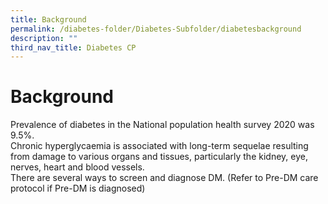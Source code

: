 ```yaml
---
title: Background
permalink: /diabetes-folder/Diabetes-Subfolder/diabetesbackground
description: ""
third_nav_title: Diabetes CP
---
```

# Background 

Prevalence of diabetes in the National population health survey 2020 was 9.5%. <br>
Chronic hyperglycaemia is associated with long-term sequelae resulting from damage to various organs and tissues, particularly the kidney, eye, nerves, heart and blood vessels. 
<br>There are several ways to screen and diagnose DM. (Refer to Pre-DM care protocol if Pre-DM is diagnosed)
